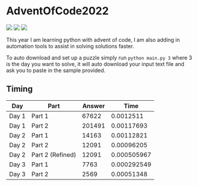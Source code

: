 # AdventOfCode2022

![](https://img.shields.io/badge/day%20📅-2-blue)
![](https://img.shields.io/badge/stars%20⭐-4-yellow)
![](https://img.shields.io/badge/days%20completed-2-red)

This year I am learning python with advent of code, I am also adding in automation tools to assist in solving solutions 
faster.

To auto download and set up a puzzle simply run `python main.py 3` where 3 is the day you want to solve, it will auto 
download your input text file and ask you to paste in the sample provided.

## Timing
| Day   | Part             |   Answer |        Time |
|-------|------------------|----------|-------------|
| Day 1 | Part 1           |    67622 | 0.0012511   |
| Day 1 | Part 2           |   201491 | 0.00117693  |
| Day 2 | Part 1           |    14163 | 0.00112821  |
| Day 2 | Part 2           |    12091 | 0.00096205  |
| Day 2 | Part 2 (Refined) |    12091 | 0.000505967 |
| Day 3 | Part 1           |     7763 | 0.000292549 |
| Day 3 | Part 2           |     2569 | 0.00051348  |